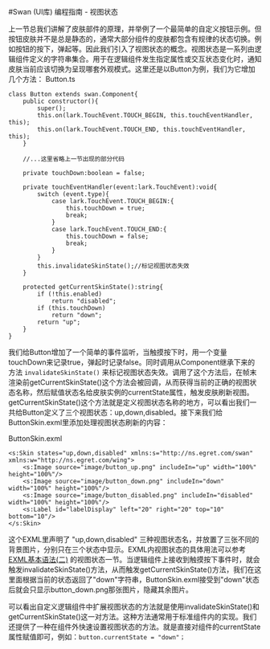 #Swan (UI库) 编程指南 - 视图状态

上一节总我们讲解了皮肤部件的原理，并举例了一个最简单的自定义按钮示例。但按钮皮肤并不是总是静态的，通常大部分组件的皮肤都包含有规律的状态切换。例如按钮的按下，弹起等。因此我们引入了视图状态的概念。视图状态是一系列由逻辑组件定义的字符串集合。用于在逻辑组件发生指定属性或交互状态变化时，通知皮肤当前应该切换为呈现哪套外观模式。这里还是以Button为例，我们为它增加几个方法： 
Button.ts

```
class Button extends swan.Component{
    public constructor(){
        super();
        this.on(lark.TouchEvent.TOUCH_BEGIN, this.touchEventHandler, this);
        this.on(lark.TouchEvent.TOUCH_END, this.touchEventHandler, this);
    }

    //...这里省略上一节出现的部分代码

    private touchDown:boolean = false;

    private touchEventHandler(event:lark.TouchEvent):void{
        switch (event.type){
            case lark.TouchEvent.TOUCH_BEGIN:{
                this.touchDown = true;
                break;
            }
            case lark.TouchEvent.TOUCH_END:{
                this.touchDown = false;
                break;
            }
        }
        this.invalidateSkinState();//标记视图状态失效
    }

    protected getCurrentSkinState():string{
        if (!this.enabled)
            return "disabled";
        if (this.touchDown)
            return "down";
        return "up";
    }
}
```
我们给Button增加了一个简单的事件监听，当触摸按下时，用一个变量touchDown来记录true，弹起时记录false。同时调用从Component继承下来的方法 `invalidateSkinState()` 来标记视图状态失效。调用了这个方法后，在帧末渲染前getCurrentSkinState()这个方法会被回调，从而获得当前的正确的视图状态名称，然后赋值状态名给皮肤实例的currentState属性，触发皮肤刷新视图。getCurrentSkinState()这个方法就是定义视图状态名称的地方，可以看出我们一共给Button定义了三个视图状态：up,down,disabled。接下来我们给ButtonSkin.exml里添加处理视图状态刷新的内容：

ButtonSkin.exml

```
<s:Skin states="up,down,disabled" xmlns:s="http://ns.egret.com/swan" xmlns:w="http://ns.egret.com/wing">
    <s:Image source="image/button_up.png" includeIn="up" width="100%" height="100%"/>
    <s:Image source="image/button_down.png" includeIn="down" width="100%" height="100%"/>
    <s:Image source="image/button_disabled.png" includeIn="disabled" width="100%" height="100%"/>
    <s:Label id="labelDisplay" left="20" right="20" top="10" bottom="10"/>
</s:Skin>
```
这个EXML里声明了 "up,down,disabled" 三种视图状态名，并放置了三张不同的背景图片，分别只在三个状态中显示。EXML内视图状态的具体用法可以参考 [EXML基本语法(二)](3-2-exml-syntax-2.md) 的视图状态一节。当逻辑组件上接收到触摸按下事件时，就会触发invalidateSkinState()方法，从而触发getCurrentSkinState()方法，我们在这里面根据当前的状态返回了"down"字符串，ButtonSkin.exml接受到"down"状态后就会只显示button_down.png那张图片，隐藏其余图片。

可以看出自定义逻辑组件中扩展视图状态的方法就是使用invalidateSkinState()和getCurrentSkinState()这一对方法。这种方法通常用于标准组件内的实现。我们还提供了一种在组件外快速设置视图状态的方法。就是直接对组件的currentState属性赋值即可，例如：`button.currentState = "down"；` 

